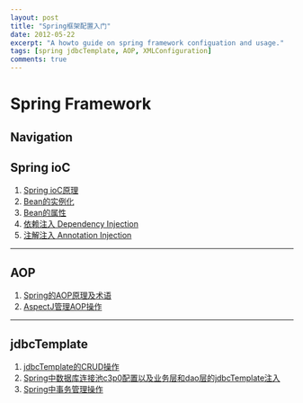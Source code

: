 ```yaml
---
layout: post
title: "Spring框架配置入门"
date: 2012-05-22
excerpt: "A howto guide on spring framework configuation and usage."
tags: [spring jdbcTemplate, AOP, XMLConfiguration]
comments: true
---
```


Spring Framework
==================
Navigation
------------------
## Spring ioC
1. [Spring ioC原理](https://github.com/user3301/spring/blob/master/Spring_ioC.md)
2. [Bean的实例化](https://github.com/user3301/spring/blob/master/Bean_Instantiation.md)
3. [Bean的属性](https://github.com/user3301/spring/blob/master/Bean_Properties.md)
4. [依赖注入 Dependency Injection](https://github.com/user3301/spring/blob/master/Dependency%20Injection.md)
5. [注解注入 Annotation Injection](https://github.com/user3301/spring/blob/master/Annotation_Injection.md)
____
## AOP
1. [Spring的AOP原理及术语](https://github.com/user3301/spring4.x/blob/master/Spring_AOP.md)
 2. [AspectJ管理AOP操作](https://github.com/user3301/spring4.x/blob/master/Aspectj.md)
_____
## jdbcTemplate
1. [jdbcTemplate的CRUD操作](https://github.com/user3301/spring4.x/blob/master/jdbcTemplate.md)
2. [Spring中数据库连接池c3p0配置以及业务层和dao层的jdbcTemplate注入](https://github.com/user3301/spring4.x/blob/master/Spring_c3p0_dao.md)
3. [Spring中事务管理操作](https://github.com/user3301/spring4.x/blob/master/spring_transaction.md)

